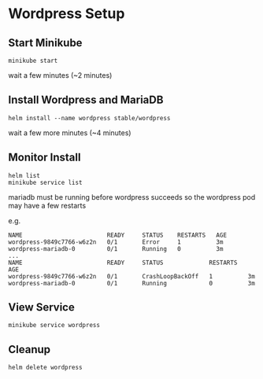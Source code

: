 # Wordpress Setup
## Start Minikube
```
minikube start
```
wait a few minutes (~2 minutes)
## Install Wordpress and MariaDB
```
helm install --name wordpress stable/wordpress
```
wait a few more minutes (~4 minutes)
## Monitor Install
```
helm list
minikube service list
```
mariadb must be running before wordpress succeeds so the wordpress pod may have a few restarts

e.g.

```
NAME                        READY     STATUS    RESTARTS   AGE
wordpress-9849c7766-w6z2n   0/1       Error     1          3m
wordpress-mariadb-0         0/1       Running   0          3m
...
NAME                        READY     STATUS             RESTARTS   AGE
wordpress-9849c7766-w6z2n   0/1       CrashLoopBackOff   1          3m
wordpress-mariadb-0         0/1       Running            0          3m
```

## View Service
```
minikube service wordpress
```

## Cleanup
```
helm delete wordpress
```